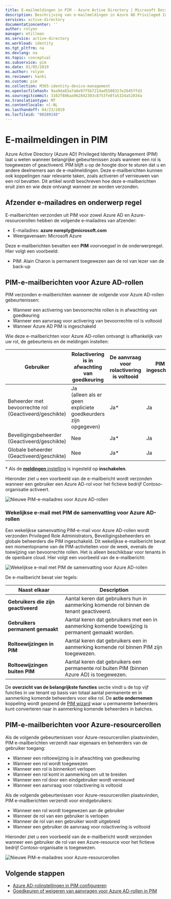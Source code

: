 ```yaml
---
title: E-mailmeldingen in PIM - Azure Active Directory | Microsoft Docs
description: Beschrijving van e-mailmeldingen in Azure AD Privileged Identity Management (PIM).
services: active-directory
documentationcenter: ''
author: rolyon
manager: mtillman
ms.service: active-directory
ms.workload: identity
ms.tgt_pltfrm: na
ms.devlang: na
ms.topic: conceptual
ms.subservice: pim
ms.date: 01/05/2019
ms.author: rolyon
ms.reviewer: hanki
ms.custom: pim
ms.collection: M365-identity-device-management
ms.openlocfilehash: 9aa9da83a7a6e97f5b721dad550831fe2645ffd3
ms.sourcegitcommit: 3102f886aa962842303c8753fe8fa5324a52834a
ms.translationtype: MT
ms.contentlocale: nl-NL
ms.lasthandoff: 04/23/2019
ms.locfileid: "60289148"
---
```

# <a name="email-notifications-in-pim"></a>E-mailmeldingen in PIM

Azure Active Directory (Azure AD) Privileged Identity Management (PIM) laat u weten wanneer belangrijke gebeurtenissen zoals wanneer een rol is toegewezen of geactiveerd. PIM blijft u op de hoogte door te sturen dat u en andere deelnemers aan de e-mailmeldingen. Deze e-mailberichten kunnen ook koppelingen naar relevante taken, zoals activeren of vernieuwen van een rol bevatten. Dit artikel wordt beschreven hoe deze e-mailberichten eruit zien en wie deze ontvangt wanneer ze worden verzonden.

## <a name="sender-email-address-and-subject-line"></a>Afzender e-mailadres en onderwerp regel

E-mailberichten verzonden uit PIM voor zowel Azure AD en Azure-resourcerollen hebben de volgende e-mailadres van afzender:

- E-mailadres: **azure noreply\@microsoft.com**
- Weergavenaam: Microsoft Azure

Deze e-mailberichten bevatten een **PIM** voorvoegsel in de onderwerpregel. Hier volgt een voorbeeld:

- PIM: Alain Charon is permanent toegewezen aan de rol van lezer van de back-up

## <a name="pim-emails-for-azure-ad-roles"></a>PIM-e-mailberichten voor Azure AD-rollen

PIM verzonden e-mailberichten wanneer de volgende voor Azure AD-rollen gebeurtenissen:

- Wanneer een activering van bevoorrechte rollen is in afwachting van goedkeuring
- Wanneer een aanvraag voor activering van bevoorrechte rol is voltooid
- Wanneer Azure AD PIM is ingeschakeld

Wie deze e-mailberichten voor Azure AD-rollen ontvangt is afhankelijk van uw rol, de gebeurtenis en de meldingen instellen:

| Gebruiker | Rolactivering is in afwachting van goedkeuring | De aanvraag voor rolactivering is voltooid | PIM is ingeschakeld |
| --- | --- | --- | --- |
| Beheerder met bevoorrechte rol</br>(Geactiveerd/geschikte) | Ja</br>(alleen als er geen expliciete goedkeurders zijn opgegeven) | Ja* | Ja |
| Beveiligingsbeheerder</br>(Geactiveerd/geschikte) | Nee | Ja* | Ja |
| Globale beheerder</br>(Geactiveerd/geschikte) | Nee | Ja* | Ja |

\* Als de [ **meldingen** instelling](pim-how-to-change-default-settings.md#notifications) is ingesteld op **inschakelen**.

Hieronder ziet u een voorbeeld van de e-mailbericht wordt verzonden wanneer een gebruiker een Azure AD-rol voor het fictieve bedrijf Contoso-organisatie activeert.

![Nieuwe PIM-e-mailadres voor Azure AD-rollen](./media/pim-email-notifications/email-directory-new.png)

### <a name="weekly-pim-digest-email-for-azure-ad-roles"></a>Wekelijkse e-mail met PIM de samenvatting voor Azure AD-rollen

Een wekelijkse samenvatting PIM-e-mail voor Azure AD-rollen wordt verzonden Privileged Role Administrators, Beveiligingsbeheerders en globale beheerders die PIM ingeschakeld. Dit wekelijkse e-mailbericht bevat een momentopname van de PIM-activiteiten voor de week, evenals de toewijzing van bevoorrechte rollen. Het is alleen beschikbaar voor tenants in de openbare cloud. Hier volgt een voorbeeld van de e-mailbericht:

![Wekelijkse e-mail met PIM de samenvatting voor Azure AD-rollen](./media/pim-email-notifications/email-directory-weekly.png)

De e-mailbericht bevat vier tegels:

| Naast elkaar | Description |
| --- | --- |
| **Gebruikers die zijn geactiveerd** | Aantal keren dat gebruikers hun in aanmerking komende rol binnen de tenant geactiveerd. |
| **Gebruikers permanent gemaakt** | Aantal keren dat gebruikers met een in aanmerking komende toewijzing is permanent gemaakt worden. |
| **Roltoewijzingen in PIM** | Aantal keren dat gebruikers een in aanmerking komende rol binnen PIM zijn toegewezen. |
| **Roltoewijzingen buiten PIM** | Aantal keren dat gebruikers een permanente rol buiten PIM (binnen Azure AD) is toegewezen. |

De **overzicht van de belangrijkste functies** sectie vindt u de top vijf functies in uw tenant op basis van totaal aantal permanente en in aanmerking komende beheerders voor elke rol. De **actie ondernemen** koppeling wordt geopend de [PIM wizard](pim-security-wizard.md) waar u permanente beheerders kunt converteren naar in aanmerking komende beheerders in batches.

## <a name="pim-emails-for-azure-resource-roles"></a>PIM-e-mailberichten voor Azure-resourcerollen

Als de volgende gebeurtenissen voor Azure-resourcerollen plaatsvinden, PIM e-mailberichten verzendt naar eigenaars en beheerders van de gebruiker toegang:

- Wanneer een roltoewijzing is in afwachting van goedkeuring
- Wanneer een rol wordt toegewezen
- Wanneer een rol is binnenkort verlopen
- Wanneer een rol komt in aanmerking om uit te breiden
- Wanneer een rol door een eindgebruiker wordt vernieuwd
- Wanneer een aanvraag voor rolactivering is voltooid

Als de volgende gebeurtenissen voor Azure-resourcerollen plaatsvinden, PIM e-mailberichten verzendt voor eindgebruikers:

- Wanneer een rol wordt toegewezen aan de gebruiker
- Wanneer de rol van een gebruiker is verlopen
- Wanneer de rol van een gebruiker wordt uitgebreid
- Wanneer een gebruiker de aanvraag voor rolactivering is voltooid

Hieronder ziet u een voorbeeld van de e-mailbericht wordt verzonden wanneer een gebruiker de rol van een Azure-resource voor het fictieve bedrijf Contoso-organisatie is toegewezen.

![Nieuwe PIM-e-mailadres voor Azure-resourcerollen](./media/pim-email-notifications/email-resources-new.png)

## <a name="next-steps"></a>Volgende stappen

- [Azure AD-rolinstellingen in PIM configureren](pim-how-to-change-default-settings.md)
- [Goedkeuren of weigeren van aanvragen voor Azure AD-rollen in PIM](azure-ad-pim-approval-workflow.md)
